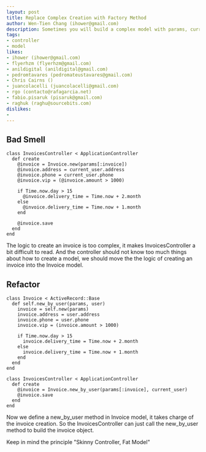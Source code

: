 ```yaml
---
layout: post
title: Replace Complex Creation with Factory Method
author: Wen-Tien Chang (ihower@gmail.com)
description: Sometimes you will build a complex model with params, current_user and other logics in controller, but it makes your controller too big, you should move them into model with a factory method
tags:
- controller
- model
likes:
- ihower (ihower@gmail.com)
- flyerhzm (flyerhzm@gmail.com)
- anildigital (anildigital@gmail.com)
- pedromtavares (pedromateustavares@gmail.com)
- Chris Cairns ()
- juancolacelli (juancolacelli@gmail.com)
- rgo (contacto@rafagarcia.net)
- fabio.pisaruk (pisaruk@gmail.com)
- raghuk (raghu@sourcebits.com)
dislikes:
- 
---
```

Bad Smell
---------

    class InvoicesController < ApplicationController
      def create
        @invoice = Invoice.new(params[:invoice])
        @invoice.address = current_user.address
        @invoice.phone = current_user.phone
        @invoice.vip = (@invoice.amount > 1000)
    
        if Time.now.day > 15
          @invoice.delivery_time = Time.now + 2.month
        else
          @invoice.delivery_time = Time.now + 1.month
        end
    
        @invoice.save
      end
    end

The logic to create an invoice is too complex, it makes InvoicesController a bit difficult to read. And the controller should not know too much things about how to create a model, we should move the the logic of creating an invoice into the Invoice model.

Refactor
--------

    class Invoice < ActiveRecord::Base
      def self.new_by_user(params, user)
        invoice = self.new(params)
        invoice.address = user.address
        invoice.phone = user.phone
        invoice.vip = (invoice.amount > 1000)
    
        if Time.now.day > 15
          invoice.delivery_time = Time.now + 2.month
        else
          invoice.delivery_time = Time.now + 1.month
        end
      end
    end
    
    class InvoicesController < ApplicationController
      def create
        @invoice = Invoice.new_by_user(params[:invoice], current_user)
        @invoice.save
      end
    end

Now we define a new_by_user method in Invoice model, it takes charge of the invoice creation. So the InvoicesController can just call the new_by_user method to build the invoice object.

Keep in mind the principle "Skinny Controller, Fat Model"
